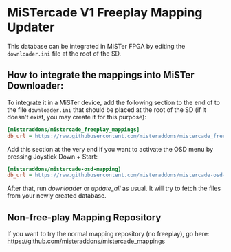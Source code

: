 # MiSTercade V1 Freeplay Mapping Updater
This database can be integrated in MiSTer FPGA by editing the `downloader.ini` file at the root of the SD.

## How to integrate the mappings into MiSTer Downloader:
To integrate it in a MiSTer device, add the following section to the end of to the file `downloader.ini` that should be placed at the root of the SD (if it doesn't exist, you may create it for this purpose):
```ini
[misteraddons/mistercade_freeplay_mappings]
db_url = https://raw.githubusercontent.com/misteraddons/mistercade_freeplay_mappings/db/db.json.zip
```
Add this section at the very end if you want to activate the OSD menu by pressing Joystick Down + Start:
```ini
[misteraddons/mistercade-osd-mapping]
db_url = https://raw.githubusercontent.com/misteraddons/mistercade-osd-mapping/db/db.json.zip
```
After that, run *downloader* or *update_all* as usual. It will try to fetch the files from your newly created database. 

## Non-free-play Mapping Repository
If you want to try the normal mapping repository (no freeplay), go here: https://github.com/misteraddons/mistercade_mappings
